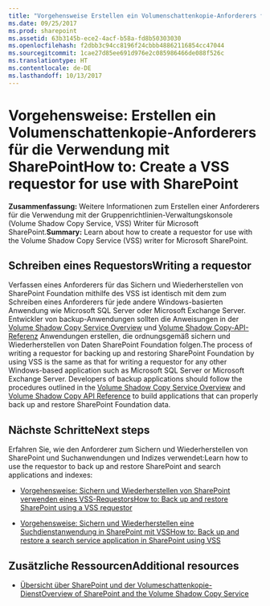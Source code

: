 ```yaml
---
title: "Vorgehensweise Erstellen ein Volumenschattenkopie-Anforderers für die Verwendung mit SharePoint"
ms.date: 09/25/2017
ms.prod: sharepoint
ms.assetid: 63b3145b-ece2-4acf-b58a-fd8b50303030
ms.openlocfilehash: f2dbb3c94cc8196f24cbbb48862116854cc47044
ms.sourcegitcommit: 1cae27d85ee691d976e2c085986466de088f526c
ms.translationtype: HT
ms.contentlocale: de-DE
ms.lasthandoff: 10/13/2017
---
```

# <a name="how-to-create-a-vss-requestor-for-use-with-sharepoint"></a><span data-ttu-id="76745-102">Vorgehensweise: Erstellen ein Volumenschattenkopie-Anforderers für die Verwendung mit SharePoint</span><span class="sxs-lookup"><span data-stu-id="76745-102">How to: Create a VSS requestor for use with SharePoint</span></span>
 <span data-ttu-id="76745-103">**Zusammenfassung:** Weitere Informationen zum Erstellen einer Anforderers für die Verwendung mit der Gruppenrichtlinien-Verwaltungskonsole (Volume Shadow Copy Service, VSS) Writer für Microsoft SharePoint.</span><span class="sxs-lookup"><span data-stu-id="76745-103">**Summary:** Learn about how to create a requestor for use with the Volume Shadow Copy Service (VSS) writer for Microsoft SharePoint.</span></span>
## <a name="writing-a-requestor"></a><span data-ttu-id="76745-104">Schreiben eines Requestors</span><span class="sxs-lookup"><span data-stu-id="76745-104">Writing a requestor</span></span>

<span data-ttu-id="76745-p101">Verfassen eines Anforderers für das Sichern und Wiederherstellen von SharePoint Foundation mithilfe des VSS ist identisch mit dem zum Schreiben eines Anforderers für jede andere Windows-basierten Anwendung wie Microsoft SQL Server oder Microsoft Exchange Server. Entwickler von backup-Anwendungen sollten die Anweisungen in der  [Volume Shadow Copy Service Overview](http://msdn.microsoft.com/de-de/library/aa384649%28VS.85%29.aspx) und [Volume Shadow Copy-API-Referenz](http://msdn.microsoft.com/de-de/library/aa384648%28VS.85%29.aspx) Anwendungen erstellen, die ordnungsgemäß sichern und Wiederherstellen von Daten SharePoint Foundation folgen.</span><span class="sxs-lookup"><span data-stu-id="76745-p101">The process of writing a requestor for backing up and restoring SharePoint Foundation by using VSS is the same as that for writing a requestor for any other Windows-based application such as Microsoft SQL Server or Microsoft Exchange Server. Developers of backup applications should follow the procedures outlined in the  [Volume Shadow Copy Service Overview](http://msdn.microsoft.com/de-de/library/aa384649%28VS.85%29.aspx) and [Volume Shadow Copy API Reference](http://msdn.microsoft.com/de-de/library/aa384648%28VS.85%29.aspx) to build applications that can properly back up and restore SharePoint Foundation data.</span></span>
  
    
    

## <a name="next-steps"></a><span data-ttu-id="76745-107">Nächste Schritte</span><span class="sxs-lookup"><span data-stu-id="76745-107">Next steps</span></span>
<span data-ttu-id="76745-108"><a name="Next"> </a></span><span class="sxs-lookup"><span data-stu-id="76745-108"><a name="Next"> </a></span></span>

<span data-ttu-id="76745-109">Erfahren Sie, wie den Anforderer zum Sichern und Wiederherstellen von SharePoint und Suchanwendungen und Indizes verwendet:</span><span class="sxs-lookup"><span data-stu-id="76745-109">Learn how to use the requestor to back up and restore SharePoint and search applications and indexes:</span></span>
  
    
    

-  [<span data-ttu-id="76745-110">Vorgehensweise: Sichern und Wiederherstellen von SharePoint verwenden eines VSS-Requestors</span><span class="sxs-lookup"><span data-stu-id="76745-110">How to: Back up and restore SharePoint using a VSS requestor</span></span>](how-to-back-up-and-restore-sharepoint-using-a-vss-requestor.md)
    
  
-  [<span data-ttu-id="76745-111">Vorgehensweise: Sichern und Wiederherstellen eine Suchdienstanwendung in SharePoint mit VSS</span><span class="sxs-lookup"><span data-stu-id="76745-111">How to: Back up and restore a search service application in SharePoint using VSS</span></span>](how-to-back-up-and-restore-a-search-service-application-in-sharepoint-using.md)
    
  

## <a name="additional-resources"></a><span data-ttu-id="76745-112">Zusätzliche Ressourcen</span><span class="sxs-lookup"><span data-stu-id="76745-112">Additional resources</span></span>
<span data-ttu-id="76745-113"><a name="bk_addresources"> </a></span><span class="sxs-lookup"><span data-stu-id="76745-113"><a name="bk_addresources"> </a></span></span>


-  [<span data-ttu-id="76745-114">Übersicht über SharePoint und der Volumeschattenkopie-Dienst</span><span class="sxs-lookup"><span data-stu-id="76745-114">Overview of SharePoint and the Volume Shadow Copy Service</span></span>](overview-of-sharepoint-and-the-volume-shadow-copy-service.md)
    
  

